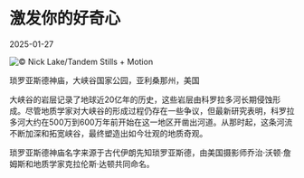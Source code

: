 # 激发你的好奇心

2025-01-27

![](https://cn.bing.com/th?id=OHR.CanyonSnow_ZH-CN3910130781_UHD.jpg "© Nick Lake/Tandem Stills + Motion")

琐罗亚斯德神庙，大峡谷国家公园，亚利桑那州，美国

大峡谷的岩层记录了地球近20亿年的历史，这些岩层由科罗拉多河长期侵蚀形成。尽管地质学家对大峡谷的形成过程仍存在一些争议，但最新研究表明，科罗拉多河大约在500万到600万年前开始在这一地区开凿出河道。从那时起，这条河流不断加深和拓宽峡谷，最终塑造出如今壮观的地质奇观。

琐罗亚斯德神庙名字来源于古代伊朗先知琐罗亚斯德，由美国摄影师乔治·沃顿·詹姆斯和地质学家克拉伦斯·达顿共同命名。

